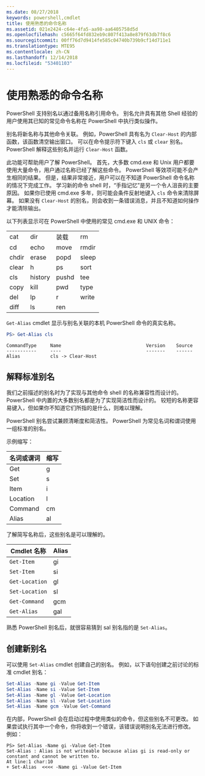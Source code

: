 ```yaml
---
ms.date: 08/27/2018
keywords: powershell,cmdlet
title: 使用熟悉的命令名称
ms.assetid: 021e2424-c64e-4fa5-aa98-aa6405758d5d
ms.openlocfilehash: c5665f64fd832eb9c807f413a8e879f63db7f8c6
ms.sourcegitcommit: 00ff76d7d9414fe585c04740b739b9cf14d711e1
ms.translationtype: MTE95
ms.contentlocale: zh-CN
ms.lasthandoff: 12/14/2018
ms.locfileid: "53401103"
---
```

# <a name="using-familiar-command-names"></a>使用熟悉的命令名称

PowerShell 支持别名以通过备用名称引用命令。 别名允许具有其他 Shell 经验的用户使用其已知的常见命令名称在 PowerShell 中执行类似操作。

别名将新名称与其他命令关联。 例如，PowerShell 具有名为 `Clear-Host` 的内部函数，该函数清空输出窗口。 可以在命令提示符下键入 `cls` 或 `clear` 别名。 PowerShell 解释这些别名并运行 `Clear-Host` 函数。

此功能可帮助用户了解 PowerShell。 首先，大多数 cmd.exe 和 Unix 用户都要使用大量命令，用户通过名称已经了解这些命令。 PowerShell 等效项可能不会产生相同的结果。 但是，结果非常接近，用户可以在不知道 PowerShell 命令名称的情况下完成工作。 学习新的命令 shell 时，“手指记忆”是另一个令人沮丧的主要原因。 如果你已使用 cmd.exe 多年，则可能会条件反射地键入 `cls` 命令来清除屏幕。 如果没有 `Clear-Host` 的别名，则会收到一条错误消息，并且不知道如何操作才能清除输出。

以下列表显示可在 PowerShell 中使用的常见 cmd.exe 和 UNIX 命令：

|||||
|-|-|-|-|
|cat|dir|装载|rm|
|cd|echo|move|rmdir|
|chdir|erase|popd|sleep|
|clear|h|ps|sort|
|cls|history|pushd|tee|
|copy|kill|pwd|type|
|del|lp|r|write|
|diff|ls|ren||

`Get-Alias` cmdlet 显示与别名关联的本机 PowerShell 命令的真实名称。

```powershell
PS> Get-Alias cls
```

```Output
CommandType     Name                               Version    Source
-----------     ----                               -------    ------
Alias           cls -> Clear-Host
```

## <a name="interpreting-standard-aliases"></a>解释标准别名

我们之前描述的别名时为了实现与其他命令 shell 的名称兼容性而设计的。
PowerShell 中内置的大多数别名都是为了实现简洁性而设计的。 较短的名称更容易键入，但如果你不知道它们所指的是什么，则难以理解。

PowerShell 别名尝试兼顾清晰度和简洁性。 PowerShell 为常见名词和谓词使用一组标准的别名。

示例缩写：

| 名词或谓词 | 缩写 |
|--------------|--------------|
| Get          | g            |
| Set          | s            |
| Item         | i            |
| Location     | l            |
| Command      | cm           |
| Alias        | al           |

了解简写名称后，这些别名是可以理解的。

| Cmdlet 名称    | Alias |
|----------------|-------|
| `Get-Item `    | gi    |
| `Set-Item`     | si    |
| `Get-Location` | gl    |
| `Set-Location` | sl    |
| `Get-Command`  | gcm   |
| `Get-Alias`    | gal   |

熟悉 PowerShell 别名后，就很容易猜到 sal 别名指的是 `Set-Alias`。

## <a name="creating-new-aliases"></a>创建新别名

可以使用 `Set-Alias` cmdlet 创建自己的别名。 例如，以下语句创建之前讨论的标准 cmdlet 别名：

```powershell
Set-Alias -Name gi -Value Get-Item
Set-Alias -Name si -Value Set-Item
Set-Alias -Name gl -Value Get-Location
Set-Alias -Name sl -Value Set-Location
Set-Alias -Name gcm -Value Get-Command
```

在内部，PowerShell 会在启动过程中使用类似的命令，但这些别名不可更改。
如果尝试执行其中一个命令，你将收到一个错误，该错误说明别名无法进行修改。 例如：

```
PS> Set-Alias -Name gi -Value Get-Item
Set-Alias : Alias is not writeable because alias gi is read-only or constant and cannot be written to.
At line:1 char:10
+ Set-Alias  <<<< -Name gi -Value Get-Item
```
